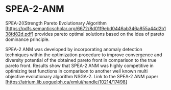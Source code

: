 # SPEA-2-ANM
SPEA-2((Strength Pareto Evolutionary Algorithm [https://pdfs.semanticscholar.org/6672/8d01f9ebd0446ab346a855a44d2b138fd82d.pdf]  provides pareto optimal solutions based on the idea of pareto dominance principle.

SPEA-2 ANM was developed by incorporating anomaly detection techniques within the optimization procedure to improve convergence and diversity potential of the obtained pareto front in comparison to the true pareto front. Results show that SPEA-2 ANM was highly competitive in optimizing test functions in comparison to another well known multi objective evolutionary algorithm NSGA-2. Link to the SPEA-2 ANM paper [https://atrium.lib.uoguelph.ca/xmlui/handle/10214/17498]

